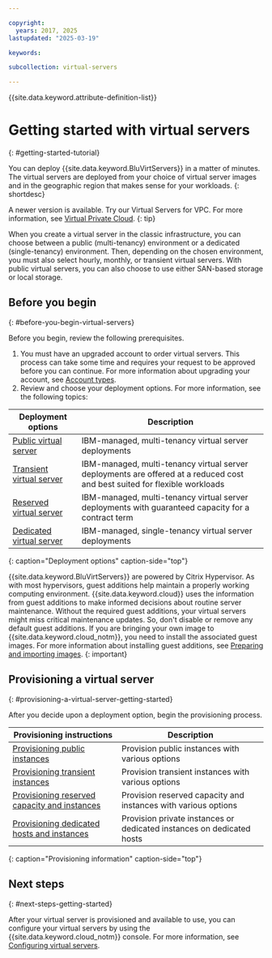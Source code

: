 ```yaml
---

copyright:
  years: 2017, 2025
lastupdated: "2025-03-19"

keywords:

subcollection: virtual-servers

---
```


{{site.data.keyword.attribute-definition-list}}

# Getting started with virtual servers
{: #getting-started-tutorial}

You can deploy {{site.data.keyword.BluVirtServers}} in a matter of minutes. The virtual servers are deployed from your choice of virtual server images and in the geographic region that makes sense for your workloads.
{: shortdesc}

A newer version is available. Try our Virtual Servers for VPC. For more information, see [Virtual Private Cloud](/docs/vpc?topic=vpc-getting-started).
{: tip}

When you create a virtual server in the classic infrastructure, you can choose between a public (multi-tenancy) environment or a dedicated (single-tenancy) environment. Then, depending on the chosen environment, you must also select hourly, monthly, or transient virtual servers. With public virtual servers, you can also choose to use either SAN-based storage or local storage.

## Before you begin
{: #before-you-begin-virtual-servers}

Before you begin, review the following prerequisites.

1. You must have an upgraded account to order virtual servers. This process can take some time and requires your request to be approved before you can continue. For more information about upgrading your account, see [Account types](/docs/account?topic=account-accounts).
2. Review and choose your deployment options. For more information, see the following topics:

|              Deployment options                           |  Description                                        |
| --------------------------------------------------------- | --------------------------------------------------- |
|[Public virtual server](/docs/virtual-servers?topic=virtual-servers-about-public-virtual-servers)            | IBM-managed, multi-tenancy virtual server deployments|
|[Transient virtual server](/docs/virtual-servers?topic=virtual-servers-about-vs-transient)| IBM-managed, multi-tenancy virtual server deployments are offered at a reduced cost and best suited for flexible workloads |
|[Reserved virtual server](/docs/virtual-servers?topic=virtual-servers-about-reserved-virtual-servers)  | IBM-managed, multi-tenancy virtual server deployments with guaranteed capacity for a contract term |
|[Dedicated virtual server](/docs/virtual-servers?topic=virtual-servers-dedicated-virtual-servers)      | IBM-managed, single-tenancy virtual server deployments            |
{: caption="Deployment options" caption-side="top"}

{{site.data.keyword.BluVirtServers}} are powered by Citrix Hypervisor. As with most hypervisors, guest additions help maintain a properly working computing environment. {{site.data.keyword.cloud}} uses the information from guest additions to make informed decisions about routine server maintenance. Without the required guest additions, your virtual servers might miss critical maintenance updates. So, don't disable or remove any default guest additions. If you are bringing your own image to {{site.data.keyword.cloud_notm}}, you need to install the associated guest images. For more information about installing guest additions, see [Preparing and importing images](/docs/image-templates?topic=image-templates-preparing-and-importing-images).
{: important}

## Provisioning a virtual server
{: #provisioning-a-virtual-server-getting-started}

After you decide upon a deployment option, begin the provisioning process.

|              Provisioning instructions                                         |  Description                                            |
| -------------------------------------------------------------------------- | ------------------------------------------------------- |
|[Provisioning public instances](/docs/virtual-servers?topic=virtual-servers-ordering-vs-public)                | Provision public instances with various options             |
|[Provisioning transient instances](/docs/virtual-servers?topic=virtual-servers-ordering-vs-transient)                | Provision transient instances with various options            |
|[Provisioning reserved capacity and instances](/docs/virtual-servers?topic=virtual-servers-provisioning-reserved-capacity-and-instances)            | Provision reserved capacity and instances with various options |
|[Provisioning dedicated hosts and instances](/docs/virtual-servers?topic=virtual-servers-dedicated-hosts-and-dedicated-instances) | Provision private instances or dedicated instances on dedicated hosts|
{: caption="Provisioning information" caption-side="top"}

## Next steps
{: #next-steps-getting-started}

After your virtual server is provisioned and available to use, you can configure your virtual servers by using the
{{site.data.keyword.cloud_notm}} console. For more information, see [Configuring virtual servers](/docs/virtual-servers?topic=virtual-servers-configuring-virtual-servers).
